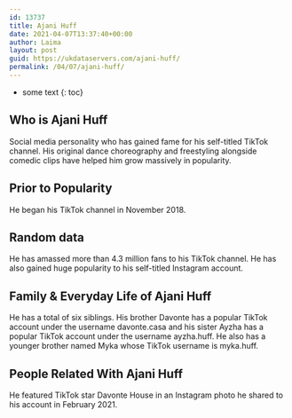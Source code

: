 ```yaml
---
id: 13737
title: Ajani Huff
date: 2021-04-07T13:37:40+00:00
author: Laima
layout: post
guid: https://ukdataservers.com/ajani-huff/
permalink: /04/07/ajani-huff/
---
```


* some text
{: toc}


## Who is Ajani Huff
                  
                  
                  
Social media personality who has gained fame for his self-titled TikTok channel. His original dance choreography and freestyling alongside comedic clips have helped him grow massively in popularity. 
                  
              
            
              
            
                
                
                
## Prior to Popularity
                  
                  
                  
He began his TikTok channel in November 2018. 
                  
              
            
              
            
                
                
                
## Random data
                  
                  
                  
He has amassed more than 4.3 million fans to his TikTok channel. He has also gained huge popularity to his self-titled Instagram account. 
                  
              
            
              
            
                
                
                
## Family & Everyday Life of Ajani Huff
                  
                  
                  
He has a total of six siblings. His brother Davonte has a popular TikTok account under the username davonte.casa and his sister Ayzha has a popular TikTok account under the username ayzha.huff. He also has a younger brother named Myka whose TikTok username is myka.huff.
                  
              
            
              
            
                
                
                
## People Related With Ajani Huff
                  
                  
                  
He featured TikTok star Davonte House in an Instagram photo he shared to his account in February 2021.
                  
              
            
              
            
                
              
            
              
              
            
            
              
            
          
          
          